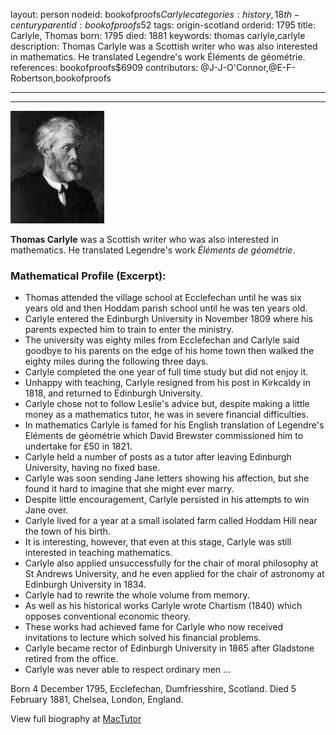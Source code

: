 layout: person
nodeid: bookofproofs$Carlyle
categories: history,18th-century
parentid: bookofproofs$52
tags: origin-scotland
orderid: 1795
title: Carlyle, Thomas
born: 1795
died: 1881
keywords: thomas carlyle,carlyle
description: Thomas Carlyle was a Scottish writer who was also interested in mathematics. He translated Legendre's work Éléments de géométrie.
references: bookofproofs$6909
contributors: @J-J-O'Connor,@E-F-Robertson,bookofproofs

---



---

![Carlyle.jpg](https://github.com/bookofproofs/bookofproofs.github.io/blob/main/_sources/_assets/images/portraits/Carlyle.jpg?raw=true)

**Thomas Carlyle** was a Scottish writer who was also interested in mathematics. He translated Legendre's work _Éléments de géométrie_.

### Mathematical Profile (Excerpt):
* Thomas attended the village school at Ecclefechan until he was six years old and then Hoddam parish school until he was ten years old.
* Carlyle entered the Edinburgh University in November 1809 where his parents expected him to train to enter the ministry.
* The university was eighty miles from Ecclefechan and Carlyle said goodbye to his parents on the edge of his home town then walked the eighty miles during the following three days.
* Carlyle completed the one year of full time study but did not enjoy it.
* Unhappy with teaching, Carlyle resigned from his post in Kirkcaldy in 1818, and returned to Edinburgh University.
* Carlyle chose not to follow Leslie's advice but, despite making a little money as a mathematics tutor, he was in severe financial difficulties.
* In mathematics Carlyle is famed for his English translation of Legendre's Eléments de géométrie which David Brewster commissioned him to undertake for £50 in 1821.
* Carlyle held a number of posts as a tutor after leaving Edinburgh University, having no fixed base.
* Carlyle was soon sending Jane letters showing his affection, but she found it hard to imagine that she might ever marry.
* Despite little encouragement, Carlyle persisted in his attempts to win Jane over.
* Carlyle lived for a year at a small isolated farm called Hoddam Hill near the town of his birth.
* It is interesting, however, that even at this stage, Carlyle was still interested in teaching mathematics.
* Carlyle also applied unsuccessfully for the chair of moral philosophy at St Andrews University, and he even applied for the chair of astronomy at Edinburgh University in 1834.
* Carlyle had to rewrite the whole volume from memory.
* As well as his historical works Carlyle wrote Chartism (1840) which opposes conventional economic theory.
* These works had achieved fame for Carlyle who now received invitations to lecture which solved his financial problems.
* Carlyle became rector of Edinburgh University in 1865 after Gladstone retired from the office.
* Carlyle was never able to respect ordinary men ...

Born 4 December 1795, Ecclefechan, Dumfriesshire, Scotland. Died 5 February 1881, Chelsea, London, England.

View full biography at [MacTutor](https://mathshistory.st-andrews.ac.uk/Biographies/Carlyle/)
